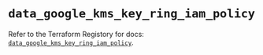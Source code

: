 # `data_google_kms_key_ring_iam_policy`

Refer to the Terraform Registory for docs: [`data_google_kms_key_ring_iam_policy`](https://registry.terraform.io/providers/hashicorp/google-beta/4.84.0/docs/data-sources/google_kms_key_ring_iam_policy).
